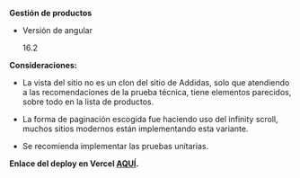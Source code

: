 **Gestión de productos**

- Versión de angular

  16.2 

**Consideraciones:**

- La vista del sitio no es un clon del sitio de Addidas, solo que atendiendo a las recomendaciones de la prueba técnica, tiene elementos parecidos, sobre todo en la lista de productos.

- La forma de paginación escogida fue haciendo uso del infinity scroll, muchos sitios modernos están implementando esta variante.

- Se recomienda implementar las pruebas unitarias.


**Enlace del deploy en Vercel [AQUÍ](https://angular-list-product.vercel.app/ "Title").**







